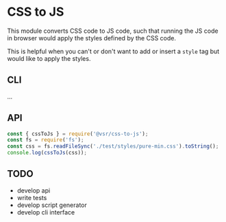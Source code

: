 # CSS to JS

This module converts CSS code to JS code, such that running the JS code in browser would apply the styles defined by the CSS code.

This is helpful when you can't or don't want to add or insert a `style` tag but would like to apply the styles.

## CLI

...

## API

```js
const { cssToJs } = require('@vsr/css-to-js');
const fs = require('fs');
const css = fs.readFileSync('./test/styles/pure-min.css').toString();
console.log(cssToJs(css));
```

## TODO

* develop api
* write tests
* develop script generator
* develop cli interface
